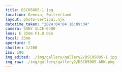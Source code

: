 ```yaml
---
title: DSC05085-1.jpg
location: Geneva, Switzerland
layout: photo-vertical.njk
datetime_taken: "2024:04:04 16:09:34"
camera: SONY ILCE-6400
lens: E 35mm F1.8 OSS
focal: 35mm
aperture: 5
shutter: 1/200
iso: 100
img_edited: ./img/gallery/gallery2/DSC05085-1.jpg
img_raw: ./img/gallery/gallery2/DSC05085.ARW.png
---
```

